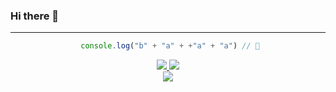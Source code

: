 
### Hi there 👋
____

<div align="center">

```js
 console.log("b" + "a" + +"a" + "a") // 🍌
 ```

 <a href="https://github-readme-streak-stats.herokuapp.com/?user=B100D3d&theme=tokyonight_duo&hide_border=true">
  <img src="https://github-readme-streak-stats.herokuapp.com/?user=B100D3d&theme=tokyonight_duo&hide_border=true" />
 </a>
 <a href="https://github-readme-stats.vercel.app/api?username=B100D3d&show_icons=true&theme=tokyonight&hide=commits&hide_border=true&hide_title=true">
  <img src="https://github-readme-stats.vercel.app/api?username=B100D3d&show_icons=true&theme=tokyonight&hide=commits&hide_border=true&hide_title=true" />
 </a>
 <div>
  <a href="https://github-readme-stats.vercel.app/api/top-langs?username=B100D3d&layout=compact&theme=tokyonight&hide_border=true&hide_title=true&langs_count=10">
   <img src="https://github-readme-stats.vercel.app/api/top-langs?username=B100D3d&layout=compact&theme=tokyonight&hide_border=true&hide_title=true&langs_count=10" />
  </a>
 </div>
 
</div>





